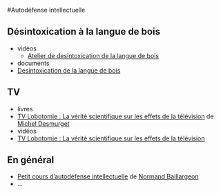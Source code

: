 #Autodéfense intellectuelle

## Désintoxication à la langue de bois
- vidéos
  - [Atelier de desintoxication de la langue de bois](https://www.youtube.com/watch?v=qYfx99MU3I8)
- documents
 - [Desintoxication de la langue de bois](http://www.scoplepave.org/dictionnaire-de-la-langue-de-bois)

## TV
- livres
 - [TV Lobotomie : La vérité scientifique sur les effets de la télévision](http://www.amazon.fr/TV-Lobotomie-v%C3%A9rit%C3%A9-scientifique-t%C3%A9l%C3%A9vision/dp/2290038059/ref=la_B004MONCPA_1_2?s=books&ie=UTF8&qid=1434901699&sr=1-2) de [Michel Desmurget](http://www.wikiwand.com/fr/Michel_Desmurget)
 - vidéos
  - [TV Lobotomie : La vérité scientifique sur les effets de la télévision](http://youtu.be/NvMNf0Po1wY)

## En général
- [Petit cours d’autodéfense intellectuelle](http://www.luxediteur.com/autodefenseintellectuelle) de [Normand Baillargeon](http://www.wikiwand.com/fr/Normand_Baillargeon)
- ...


